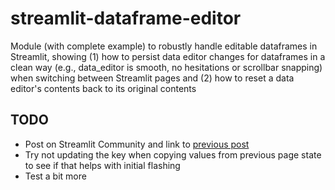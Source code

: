# streamlit-dataframe-editor

Module (with complete example) to robustly handle editable dataframes in Streamlit, showing (1) how to persist data editor changes for dataframes in a clean way (e.g., data_editor is smooth, no hesitations or scrollbar snapping) when switching between Streamlit pages and (2) how to reset a data editor's contents back to its original contents

## TODO

* Post on Streamlit Community and link to [previous post](https://discuss.streamlit.io/t/simultaneous-multipage-widget-state-persistence-data-editors-with-identical-contents-and-multiprocessing-capability/52554)
* Try not updating the key when copying values from previous page state to see if that helps with initial flashing
* Test a bit more
